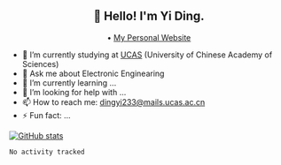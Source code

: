 <h2 align="center">👋 Hello! I'm Yi Ding.</h2>
<p align="center">
  • <a href="https://yidingg.github.io/YiDingg/#/">My Personal Website</a>
</p>


- 🔭 I’m currently studying at [UCAS](https://www.ucas.ac.cn/) (University of Chinese Academy of Sciences)
- 💬 Ask me about Electronic Enginearing
- 🌱 I’m currently learning ...
- 🤔 I’m looking for help with ...
- 📫 How to reach me: dingyi233@mails.ucas.ac.cn
- ⚡ Fun fact: ...

[![GitHub stats](https://github-readme-stats.vercel.app/api?username=anuraghazra)](https://github.com/anuraghazra/github-readme-stats)


<!--START_SECTION:waka-->

```txt
No activity tracked
```

<!--END_SECTION:waka-->